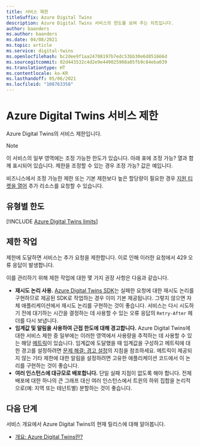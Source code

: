```yaml
---
title: 서비스 제한
titleSuffix: Azure Digital Twins
description: Azure Digital Twins 서비스의 한도를 보여 주는 차트입니다.
author: baanders
ms.author: baanders
ms.date: 04/08/2021
ms.topic: article
ms.service: digital-twins
ms.openlocfilehash: bc2dee9f1aa24708197b7edc53bb30e6d851666d
ms.sourcegitcommit: 02d443532c4d2e9e449025908a05fb9c84eba039
ms.translationtype: HT
ms.contentlocale: ko-KR
ms.lasthandoff: 05/06/2021
ms.locfileid: "108763358"
---
```

# <a name="azure-digital-twins-service-limits"></a>Azure Digital Twins 서비스 제한

Azure Digital Twins의 서비스 제한입니다.

> [!NOTE]
> 이 서비스의 일부 영역에는 조정 가능한 한도가 있습니다. 아래 표에 조정 가능? 열과 함께 표시되어 있습니다. 제한을 조정할 수 있는 경우 조정 가능? 값은 예입니다.
>
> 비즈니스에서 조정 가능한 제한 또는 기본 제한보다 높은 할당량이 필요한 경우 [지원 티켓을 열어](https://ms.portal.azure.com/#blade/Microsoft_Azure_Support/HelpAndSupportBlade/newsupportrequest) 추가 리소스를 요청할 수 있습니다.

## <a name="limits-by-type"></a>유형별 한도

[!INCLUDE [Azure Digital Twins limits](../../includes/digital-twins-limits.md)]

## <a name="working-with-limits"></a>제한 작업

제한에 도달하면 서비스는 추가 요청을 제한합니다. 이로 인해 이러한 요청에서 429 오류 응답이 발생합니다.

이를 관리하기 위해 제한 작업에 대한 몇 가지 권장 사항은 다음과 같습니다.
* **재시도 논리 사용.** [Azure Digital Twins SDK](concepts-apis-sdks.md)는 실패한 요청에 대한 재시도 논리를 구현하므로 제공된 SDK로 작업하는 경우 이미 기본 제공됩니다. 그렇지 않으면 자체 애플리케이션에서 재시도 논리를 구현하는 것이 좋습니다. 서비스는 다시 시도하기 전에 대기하는 시간을 결정하는 데 사용할 수 있는 오류 응답의 `Retry-After` 헤더를 다시 보냅니다.
* **임계값 및 알림을 사용하여 근접 한도에 대해 경고합니다.** Azure Digital Twins에 대한 서비스 제한 중 일부에는 이러한 영역에서 사용량을 추적하는 데 사용할 수 있는 해당 [메트릭](troubleshoot-metrics.md)이 있습니다. 임계값에 도달했을 때 임계값을 구성하고 메트릭에 대한 경고를 설정하려면 [문제 해결: 경고 설정](troubleshoot-alerts.md)의 지침을 참조하세요. 메트릭이 제공되지 않는 기타 제한에 대한 알림을 설정하려면 고유한 애플리케이션 코드에서 이 논리를 구현하는 것이 좋습니다.
* **여러 인스턴스에 대규모로 배포합니다.** 단일 실패 지점이 없도록 해야 합니다. 전체 배포에 대한 하나의 큰 그래프 대신 여러 인스턴스에서 트윈의 하위 집합을 논리적으로(예: 지역 또는 테넌트별) 분할하는 것이 좋습니다. 

## <a name="next-steps"></a>다음 단계

서비스 개요에서 Azure Digital Twins의 현재 릴리스에 대해 알아봅니다.
* [개요: Azure Digital Twins란?](overview.md)
